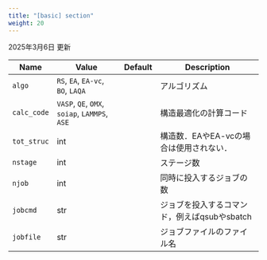 ```yaml
---
title: "[basic] section"
weight: 20
---
```


2025年3月6日 更新

| Name | Value | Default | Description |
| ---- | ----- | ------- | ----------- |
| `algo` | `RS`, `EA`, `EA-vc`, `BO`, `LAQA` |   | アルゴリズム |
| `calc_code` | `VASP`, `QE`, `OMX`, `soiap`, `LAMMPS`, `ASE` |  | 構造最適化の計算コード |
| `tot_struc` | int |   | 構造数．EAやEA-vcの場合は使用されない．|
| `nstage`    | int |   | ステージ数 |
| `njob`      | int |   | 同時に投入するジョブの数 |
| `jobcmd`    | str |   | ジョブを投入するコマンド，例えばqsubやsbatch |
| `jobfile`   | str |   | ジョブファイルのファイル名 |
